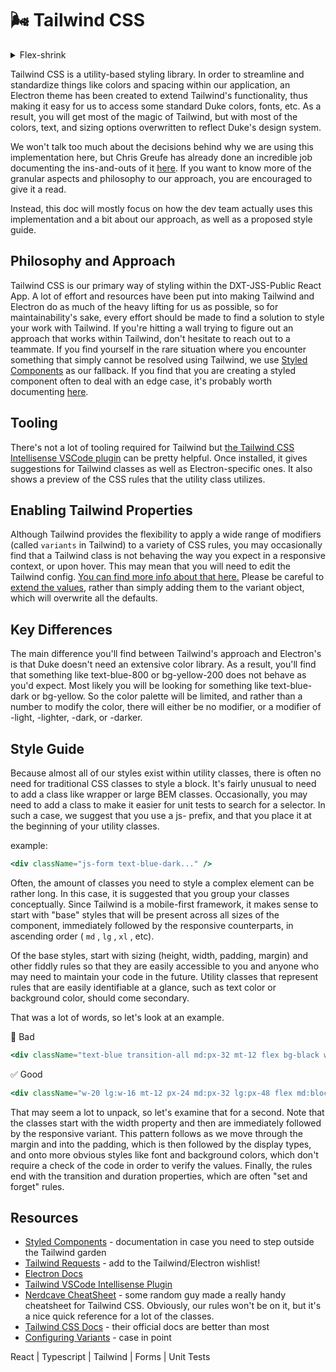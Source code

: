 # 🌬 Tailwind CSS

<details>

<summary>Flex-shrink</summary>

### flex-shrink - CSS: Cascading Style Sheets | MDN

#### Excerpt

The flex-shrink CSS property sets the flex shrink factor of a flex item. If the size of all flex items is larger than the flex container, items shrink to fit according to flex-shrink.

---

The **`flex-shrink`** [CSS](https://developer.mozilla.org/en-US/docs/Web/CSS) property sets the flex shrink factor of a flex item. If the size of all flex items is larger than the flex container, items shrink to fit according to `flex-shrink`.

In use, `flex-shrink` is used alongside the other flex properties [`flex-grow`](https://developer.mozilla.org/en-US/docs/Web/CSS/flex-grow) and [`flex-basis`](https://developer.mozilla.org/en-US/docs/Web/CSS/flex-basis), and normally defined using the [`flex`](https://developer.mozilla.org/en-US/docs/Web/CSS/flex) shorthand.

#### [Syntax](https://developer.mozilla.org/en-US/docs/Web/CSS/flex-shrink#syntax)

```
/* <number> values */
flex-shrink: 2;
flex-shrink: 0.6;

/* Global values */
flex-shrink: inherit;
flex-shrink: initial;
flex-shrink: revert;
flex-shrink: unset;
```

The `flex-shrink` property is specified as a single `<number>`.

[**Values**](https://developer.mozilla.org/en-US/docs/Web/CSS/flex-shrink#values)

`<number>`

See [`<number>`](https://developer.mozilla.org/en-US/docs/Web/CSS/number). Negative values are invalid. Defaults to 1.

#### [Formal definition](https://developer.mozilla.org/en-US/docs/Web/CSS/flex-shrink#formal_definition)

#### [Formal syntax](https://developer.mozilla.org/en-US/docs/Web/CSS/flex-shrink#formal_syntax)

#### [Examples](https://developer.mozilla.org/en-US/docs/Web/CSS/flex-shrink#examples)

[**Setting flex item shrink factor**](https://developer.mozilla.org/en-US/docs/Web/CSS/flex-shrink#setting_flex_item_shrink_factor)

**HTML**

```
<p>The width of content is 500px; the flex-basis of the flex items is 120px.</p>
<p>A, B, C have flex-shrink:1 set. D and E have flex-shrink:2 set</p>
<p>The width of D and E is less than the others.</p>
<div id="content">
  <div class="box" style="background-color:red;">A</div>
  <div class="box" style="background-color:lightblue;">B</div>
  <div class="box" style="background-color:yellow;">C</div>
  <div class="box1" style="background-color:brown;">D</div>
  <div class="box1" style="background-color:lightgreen;">E</div>
</div>
```

**CSS**

```
#content {
  display: flex;
  width: 500px;
}

#content div {
  flex-basis: 120px;
  border: 3px solid rgba(0,0,0,.2);
}

.box {
  flex-shrink: 1;
}

.box1 {
  flex-shrink: 2;
}
```

**Result**

#### [Specifications](https://developer.mozilla.org/en-US/docs/Web/CSS/flex-shrink#specifications)

#### [Browser compatibility](https://developer.mozilla.org/en-US/docs/Web/CSS/flex-shrink#browser_compatibility)

[Report problems with this compatibility data on GitHub](https://github.com/mdn/browser-compat-data/issues/new?body=%3C%21--+Tips%3A+where+applicable%2C+specify+browser+name%2C+browser+version%2C+and+mobile+operating+system+version+--%3E%0A%0A%23%23%23%23+What+information+was+incorrect%2C+unhelpful%2C+or+incomplete%3F%0A%0A%23%23%23%23+What+did+you+expect+to+see%3F%0A%0A%23%23%23%23+Did+you+test+this%3F+If+so%2C+how%3F%0A%0A%0A%3C%21--+Do+not+make+changes+below+this+line+--%3E%0A%3Cdetails%3E%0A%3Csummary%3EMDN+page+report+details%3C%2Fsummary%3E%0A%0A*+Query%3A+%60css.properties.flex-shrink%60%0A*+MDN+URL%3A+https%3A%2F%2Fdeveloper.mozilla.org%2Fen-US%2Fdocs%2FWeb%2FCSS%2Fflex-shrink%0A*+Report+started%3A+2022-02-21T17%3A35%3A58.014Z%0A%0A%3C%2Fdetails%3E&title=css.properties.flex-shrink+-+%3CPUT+TITLE+HERE%3E)

\| ChromeFull support29 | EdgeFull support12 | FirefoxFull support20

footnote

\| Internet ExplorerFull support10

footnote

\| OperaFull support12.1 | SafariFull support9 | WebView AndroidFull support4.4 | Chrome AndroidFull support29 | Firefox for AndroidFull support20

footnote

\| Opera AndroidFull support12.1 | Safari on iOSFull support9 | Samsung InternetFull support2.0 |

**Legend**

Full support

Full support

See implementation notes.

Requires a vendor prefix or different name for use.

The compatibility table on this page is generated from structured data. If you'd like to contribute to the data, please check out [https://github.com/mdn/browser-compat-data](https://github.com/mdn/browser-compat-data) and send us a pull request.

#### [See also](https://developer.mozilla.org/en-US/docs/Web/CSS/flex-shrink#see_also)

- CSS Flexbox Guide: [_Basic Concepts of Flexbox_](https://developer.mozilla.org/en-US/docs/Web/CSS/CSS_Flexible_Box_Layout/Basic_Concepts_of_Flexbox)
- CSS Flexbox Guide: [_Controlling Ratios of flex items along the main axis_](https://developer.mozilla.org/en-US/docs/Web/CSS/CSS_Flexible_Box_Layout/Controlling_Ratios_of_Flex_Items_Along_the_Main_Ax)

</details>

Tailwind CSS is a utility-based styling library. In order to streamline and standardize things like colors and spacing within our application, an Electron theme has been created to extend Tailwind's functionality, thus making it easy for us to access some standard Duke colors, fonts, etc. As a result, you will get most of the magic of Tailwind, but with most of the colors, text, and sizing options overwritten to reflect Duke's design system.

We won't talk too much about the decisions behind why we are using this implementation here, but Chris Greufe has already done an incredible job documenting the ins-and-outs of it [here](https://electron.duke-energy.com/foundation/utilities/utility-first). If you want to know more of the granular aspects and philosophy to our approach, you are encouraged to give it a read.

Instead, this doc will mostly focus on how the dev team actually uses this implementation and a bit about our approach, as well as a proposed style guide.

## Philosophy and Approach

Tailwind CSS is our primary way of styling within the DXT-JSS-Public React App. A lot of effort and resources have been put into making Tailwind and Electron do as much of the heavy lifting for us as possible, so for maintainability's sake, every effort should be made to find a solution to style your work with Tailwind. If you're hitting a wall trying to figure out an approach that works within Tailwind, don't hesitate to reach out to a teammate. If you find yourself in the rare situation where you encounter something that simply cannot be resolved using Tailwind, we use [Styled Components](https://styled-components.com) as our fallback. If you find that you are creating a styled component often to deal with an edge case, it's probably worth documenting [here](https://confluence.duke-energy.com/display/DEPW/Tailwind+requests).

## Tooling

There's not a lot of tooling required for Tailwind but [the Tailwind CSS Intellisense VSCode plugin](https://marketplace.visualstudio.com/items?itemName=bradlc.vscode-tailwindcss) can be pretty helpful. Once installed, it gives suggestions for Tailwind classes as well as Electron-specific ones. It also shows a preview of the CSS rules that the utility class utilizes.

## Enabling Tailwind Properties

Although Tailwind provides the flexibility to apply a wide range of modifiers (called `variants` in Tailwind) to a variety of CSS rules, you may occasionally find that a Tailwind class is not behaving the way you expect in a responsive context, or upon hover. This may mean that you will need to edit the Tailwind config. [You can find more info about that here.](https://tailwindcss.com/docs/configuring-variants) Please be careful to [extend the values](https://v1.tailwindcss.com/docs/configuring-variants), rather than simply adding them to the variant object, which will overwrite all the defaults.

## Key Differences

The main difference you'll find between Tailwind's approach and Electron's is that Duke doesn't need an extensive color library. As a result, you'll find that something like text-blue-800 or bg-yellow-200 does not behave as you'd expect. Most likely you will be looking for something like text-blue-dark or bg-yellow. So the color palette will be limited, and rather than a number to modify the color, there will either be no modifier, or a modifier of -light, -lighter, -dark, or -darker.

## Style Guide

Because almost all of our styles exist within utility classes, there is often no need for traditional CSS classes to style a block. It's fairly unusual to need to add a class like wrapper or large BEM classes. Occasionally, you may need to add a class to make it easier for unit tests to search for a selector. In such a case, we suggest that you use a js- prefix, and that you place it at the beginning of your utility classes.

example:

```jsx
<div className="js-form text-blue-dark..." />
```

Often, the amount of classes you need to style a complex element can be rather long. In this case, it is suggested that you group your classes conceptually. Since Tailwind is a mobile-first framework, it makes sense to start with "base" styles that will be present across all sizes of the component, immediately followed by the responsive counterparts, in ascending order ( `md` , `lg` , `xl` , etc).

Of the base styles, start with sizing (height, width, padding, margin) and other fiddly rules so that they are easily accessible to you and anyone who may need to maintain your code in the future. Utility classes that represent rules that are easily identifiable at a glance, such as text color or background color, should come secondary.

That was a lot of words, so let's look at an example.

:no_entry_sign: Bad

```jsx
<div className="text-blue transition-all md:px-32 mt-12 flex bg-black w-20 duration-500 md:block px-24 lg:w-16 lg:px-48" />
```

:white_check_mark: Good

```jsx
<div className="w-20 lg:w-16 mt-12 px-24 md:px-32 lg:px-48 flex md:block text-blue bg-black transition-all duration-500 />
```

That may seem a lot to unpack, so let's examine that for a second. Note that the classes start with the width property and then are immediately followed by the responsive variant. This pattern follows as we move through the margin and into the padding, which is then followed by the display types, and onto more obvious styles like font and background colors, which don't require a check of the code in order to verify the values. Finally, the rules end with the transition and duration properties, which are often "set and forget" rules.

## Resources

- [Styled Components](https://styled-components.com) - documentation in case you need to step outside the Tailwind garden
- [Tailwind Requests](https://confluence.duke-energy.com/display/DEPW/Tailwind+requests) - add to the Tailwind/Electron wishlist!
- [Electron Docs](https://electron.duke-energy.com/foundation/utilities/utility-first)
- [Tailwind VSCode Intellisense Plugin](https://marketplace.visualstudio.com/items?itemName=bradlc.vscode-tailwindcss)
- [Nerdcave CheatSheet](https://nerdcave.com/tailwind-cheat-sheet) - some random guy made a really handy cheatsheet for Tailwind CSS. Obviously, our rules won't be on it, but it's a nice quick reference for a lot of the classes.
- [Tailwind CSS Docs](https://tailwindcss.com/docs) - their official docs are better than most
- [Configuring Variants](https://v1.tailwindcss.com/docs/configuring-variants) - case in point

React | Typescript | Tailwind | Forms | Unit Tests
